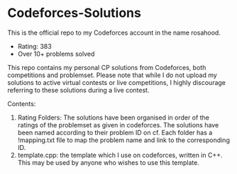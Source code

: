 # Codeforces-Solutions

This is the official repo to my Codeforces account in the name rosahood. 
-  Rating: 383
-  Over 10+ problems solved

This repo contains my personal CP solutions from Codeforces, both competitions and problemset. Please note that while I do not upload my solutions to active virtual contests or live competitions, I highly discourage referring to these solutions during a live contest.

Contents:
1. Rating Folders: The solutions have been organised in order of the ratings of the problemset as given in codeforces. The solutions have been named according to their problem ID on cf. Each folder has a !mapping.txt file to map the problem name and link to the corresponding ID.
2. template.cpp: the template which I use on codeforces, written in C++. This may be used by anyone who wishes to use this template.
